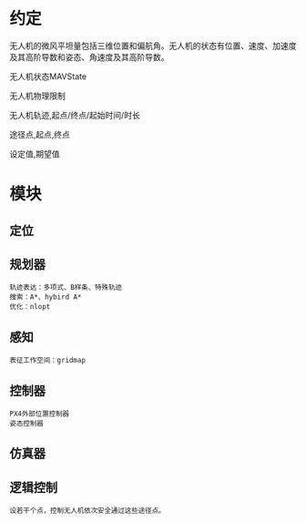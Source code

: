 # 约定
无人机的微风平坦量包括三维位置和偏航角。无人机的状态有位置、速度、加速度及其高阶导数和姿态、角速度及其高阶导数。

无人机状态MAVState

无人机物理限制

无人机轨迹,起点/终点/起始时间/时长

途径点,起点,终点

设定值,期望值


# 模块

## 定位

## 规划器
    轨迹表达：多项式、B样条、特殊轨迹
    搜索：A*、hybird A*
    优化：nlopt

## 感知
    表征工作空间：gridmap

## 控制器
    PX4外部位置控制器
    姿态控制器

## 仿真器

## 逻辑控制
    设若干个点，控制无人机依次安全通过这些途径点。  
